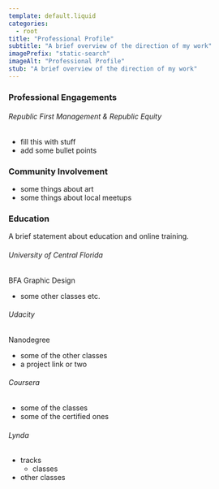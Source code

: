 ```yaml
---
template: default.liquid
categories: 
  - root
title: "Professional Profile"
subtitle: "A brief overview of the direction of my work"
imagePrefix: "static-search"
imageAlt: "Professional Profile"
stub: "A brief overview of the direction of my work"
---
```


### Professional Engagements

###### Republic First Management & Republic Equity

  - fill this with stuff
  - add some bullet points

### Community Involvement

  - some things about art
  - some things about local meetups

### Education

A brief statement about education and online training.

###### University of Central Florida

BFA Graphic Design
  - some other classes etc.

###### Udacity

Nanodegree
  - some of the other classes
  - a project link or two

###### Coursera

  - some of the classes
  - some of the certified ones

###### Lynda

  - tracks
    - classes 
  - other classes